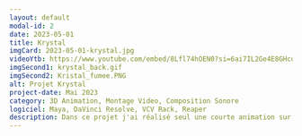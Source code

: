 ```yaml
---
layout: default
modal-id: 2
date: 2023-05-01
title: Krystal
imgCard: 2023-05-01-krystal.jpg
videoYtb: https://www.youtube.com/embed/8Lfl74hOEN0?si=6ai7IL2Ge4E8GHcq
imgSecond1: krystal_back.gif
imgSecond2: Kristal_fumee.PNG
alt: Projet Krystal
project-date: Mai 2023
category: 3D Animation, Montage Video, Composition Sonore
logiciel: Maya, DaVinci Resolve, VCV Rack, Reaper
description: Dans ce projet j'ai réalisé seul une courte animation sur Maya de 2 petites boules de cristal lumineuses qui se promène au-dessus d'un large écran de fumée duquel plusieurs tours de cristal émergent l'une après l'autre. La bande sonore est entièrement faites par moi également à l'aide de VCV rack.
---
```

